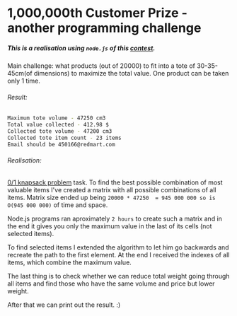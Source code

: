 # 1,000,000th Customer Prize - another programming challenge #

##### This is a realisation using ```node.js``` of this [contest](http://geeks.redmart.com/2015/10/26/1000000th-customer-prize-another-programming-challenge/). #####

Main challenge: what products (out of 20000) to fit into a tote of 30-35-45cm(of dimensions) to maximize the total value.
One product can be taken only 1 time.

###### Result: ######
```bash
Maximum tote volume - 47250 cm3
Total value collected - 412.98 $
Collected tote volume - 47200 cm3
Collected tote item count - 23 items
Email should be 450166@redmart.com
```

###### Realisation: ######

[0/1 knapsack problem](https://en.wikipedia.org/wiki/Knapsack_problem#0/1_knapsack_problem) task.
To find the best possible combination of most valuable items I've created a matrix with all possible combinations of all items.
Matrix size ended up being ```20000 * 47250  = 945 000 000 so is O(945 000 000)``` of time and space.

Node.js programs ran aproximately ```2 hours``` to create such a matrix and in the end it gives you only the maximum value in the last of its cells (not selected items).

To find selected items I extended the algorithm to let him go backwards and recreate the path to the first element. At the end I received the indexes of all items, which combine the maximum value.

The last thing is to check whether we can reduce total weight going through all items and find those who have the same volume and price but lower weight.

After that we can print out the result. :)